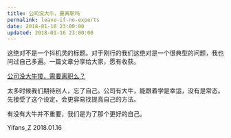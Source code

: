 ```yaml
---
title: 公司没大牛，要离职吗
permalink: leave-if-no-experts
date: 2018-01-16 23:00:00
updated: 2018-01-16 23:00:00
---
```


这绝对不是一个抖机灵的标题。对于刚行的我们这绝对是一个很典型的问题，我也问过自己多遍。一篇文章分享给大家，愿有收获。

[公司没大牛带，需要离职么？](http://stormzhang.com/2017/06/26/leave-if-no-experts/)

太多时候我们期待别人，忘了自己。公司有大牛，能跟着学是幸运，没有是常态。先接受了这个设定，会更容易找提高自己的方法。

有没有大牛并不重要，我们是为了那个更好的自己。

Yifans_Z
2018.01.16
